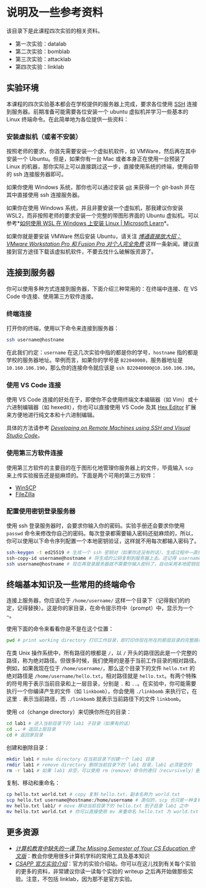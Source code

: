 # 说明及一些参考资料

该目录下是此课程四次实验的相关资料。

- 第一次实验：datalab
- 第二次实验：bomblab
- 第三次实验：attacklab
- 第四次实验：linklab

## 实验环境

本课程的四次实验基本都会在学校提供的服务器上完成，要求各位使用 [SSH](https://en.wikipedia.org/wiki/Secure_Shell) 连接到服务器。前期准备可能需要各位安装一个 ubuntu 虚拟机并学习一些基本的 Linux 终端命令。在此简单地为各位提供一些资料：

### 安装虚拟机（或者不安装）

按照老师的要求，你首先需要安装一个虚拟机软件，如 VMWare，然后再在其中安装一个 Ubuntu。但是，如果你有一台 Mac 或者本身正在使用一台预装了 Linux 的机器，那你实际上可以直接跳过这一步，直接使用系统的终端，使用自带的 ssh 连接服务器即可。

如果你使用 Windows 系统，那你也可以通过安装 [git](https://git-scm.com/) 来获得一个 git-bash 并在其中直接使用 ssh 连接服务器。

如果你在使用 Windows 系统，并且非要安装一个虚拟机，那我建议你安装 WSL2，而非按照老师的要求安装一个完整的带图形界面的 Ubuntu 虚拟机。可以参考*[如何使用 WSL 在 Windows 上安装 Linux | Microsoft Learn](https://learn.microsoft.com/zh-cn/windows/wsl/install)*。

如果你就是要安装 VMWare 然后安装 Ubuntu，请关注 _[博通直接放大招：VMware Workstation Pro 和 Fusion Pro 对个人完全免费](https://www.landiannews.com/archives/103898.html)_ 这样一条新闻。建议直接到官方途径下载该虚拟机软件，不要去找什么破解版资源了。

## 连接到服务器

你可以使用多种方式连接到服务器，下面介绍三种常用的：在终端中连接、在 VS Code 中连接、使用第三方软件连接。

### 终端连接

打开你的终端，使用以下命令来连接到服务器：

```bash
ssh username@hostname
```

在此我们约定：`username` 在这几次实验中指的都是你的学号，`hostname` 指的都是学校的服务器地址。举例而言，如果你的学号是 `B22040000`，服务器地址是 `10.160.106.190`，那么你的连接命令就应该是 `ssh B22040000@10.160.106.190`。

### 使用 VS Code 连接

使用 VS Code 连接的好处在于，即使你不会使用终端文本编辑器（如 Vim）或十六进制编辑器（如 hexedit），你也可以直接使用 VS Code 及其 [Hex Editor](https://marketplace.visualstudio.com/items?itemName=ms-vscode.hexeditor) 扩展来方便地进行纯文本和十六进制编辑。

具体的方法请参考 _[Developing on Remote Machines using SSH and Visual Studio Code](https://code.visualstudio.com/docs/remote/ssh)_。

### 使用第三方软件连接

使用第三方软件的主要目的在于图形化地管理你服务器上的文件，毕竟输入 `scp` 来上传实验报告还是挺麻烦的。下面是两个可用的第三方软件：

- [WinSCP](https://winscp.net/eng/download.php)
- [FileZilla](https://filezilla-project.org/)

### 配置使用密钥登录服务器

使用 ssh 登录服务器时，会要求你输入你的密码。实验手册还会要求你使用 `passwd` 命令来修改你自己的密码。每次登录都需要输入密码还挺麻烦的，所以，你可以使用以下命令序列配置一个本地密钥验证，这样就不用每次都输入密码了。

```bash
ssh-keygen -t ed25519 # 生成一个 ssh 密钥对（如果你还没有的话），生成过程中一直按回车就可以了。
ssh-copy-id username@hostname # 将生成的公钥复制到服务器上去。还记得 username 和 hostname 的约定吗？别忘了替换成你自己的。这里会要求你输入一次你的密码。
ssh username@hostname # 现在再登录服务器就不需要你输入密码了，自动采用本地密钥验证了。
```

## 终端基本知识及一些常用的终端命令

连接上服务器，你应该位于 `/home/username/` 这样一个目录下（记得我们的约定，记得替换）。这是你的家目录，在命令提示符中（prompt）中，显示为一个 `~`。

使用下面的命令来看看你是不是在这个位置：

```bash
pwd # print working directory 打印工作目录，即打印你现在所在的那层目录的完整路径
```

在类 Unix 操作系统中，所有路径的根都是 `/`，以 `/` 开头的路径因此是一个完整的路径，称为绝对路径。但很多时候，我们使用的是基于当前工作目录的相对路径。例如，如果我现在位于 `/home/username/`，那么这个目录下的文件 `hello.txt` 的绝对路径是 `/home/username/hello.txt`，相对路径就是 `hello.txt`。有两个特殊的符号用于表示当前目录和上一层目录，分别是 `.` 和 `..`。在实验中，你可能需要执行一个你编译产生的文件（如 `linkbomb`），你会使用 `./linkbomb` 来执行它，在这里 `.` 表示当前路径，而 `./linkbomb` 就表示当前路径下的文件 `linkbomb`。

使用 `cd`（change directory）来切换你所在的目录：

```bash
cd lab1 # 进入当前目录下的 lab1 子目录（如果有的话）
cd .. # 返回上层目录
cd # 返回家目录
```

创建和删除目录：

```bash
mkdir lab1 # make directory 在当前目录下创建一个 lab1 目录
rmdir lab1 # remove directory 删除当前目录下的 lab1 目录，lab1 必须是空的
rm -r lab1 # 如果 lab1 非空，可以使用 rm（remove）命令的递归（recursively）删除来完整删除这个目录
```

复制、移动和重命名：

```bash
cp hello.txt world.txt # copy 复制 hello.txt，副本名称为 world.txt
scp hello.txt username@hostname:/home/username # 类似的，scp 也只是一种复制工具，该命令将 hello.txt 复制到 hostname 服务器的 username 用户的家目录下
mv hello.txt lab1/ # move 移动当前目录下的 hello.txt 到子目录 lab1 之中
mv hello.txt world.txt # 你可以直接使用 mv 来重命名 hello.txt 为 world.txt
```

## 更多资源

- _[计算机教育中缺失的一课 The Missing Semester of Your CS Education 中文版](https://missing-semester-cn.github.io/)_：教会你使用很多计算机学科的常用工具及基本知识
- _[CSAPP 官方实验介绍](http://csapp.cs.cmu.edu/3e/labs.html)_：官方的实验介绍站。你可以在这儿找到有关每个实验的更多的资料，非常建议你读一读每个实验的 writeup 之后再开始做那些实验。注意，不包括 linklab，因为那不是官方实验。
